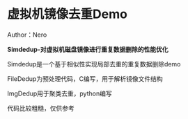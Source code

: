 # 虚拟机镜像去重Demo

Author：Nero

__Simdedup-对虚拟机磁盘镜像进行重复数据删除的性能优化__

Simdedup是一个基于相似性实现局部去重的重复数据删除demo

FileDedup为预处理代码，C编写，用于解析镜像文件结构

ImgDedup用于聚类去重，python编写

代码比较粗糙，仅供参考
